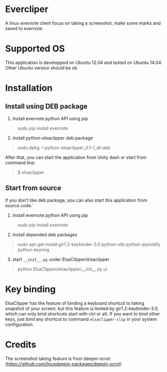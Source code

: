 Evercliper
==========

A linux evernote client focus on taking a screenshot, make some marks and saved to evernote.

# Supported OS
This application is developped on Ubuntu 12.04 and tested on Ubuntu 14.04. Other Ubuntu version should be ok.

# Installation

## Install using DEB package
1. Install evernote python API using pip
> sudo pip install evernote

2. Install python-elsaclipper deb package
> sudo dpkg -i python-elsaclipper_0.1-1_all.deb

After that, you can start the application from Unity dash or start from command line:
> $ elsaclipper


## Start from source

If you don't like deb package, you can also start this application from source code.´

1. Install evernote python API using pip
> sudo pip install evernote
2. Install depended deb packages
> sudo apt-get install gir1.2-keybinder-3.0 python-xlib python-pyinotify python-keyring
3. start `__init__.py` under ElsaClipper/elsaclipper
> python ElsaClipper/elsaclipper/\_\_init\_\_.py ui

# Key binding
ElsaClipper has the feature of binding a keyboard shortcut to taking snapshot of your screen, but this feature is limited by gir1.2-keybinder-3.0, which can only bind shortcuts start with ctrl or alt. If you want to bind other keys, just bind any shortcut to command `elsaclipper-clip` in your system configuration.

# Credits
The screenshot taking feature is from deepin-scrot (https://github.com/linuxdeepin-packages/deepin-scrot)

